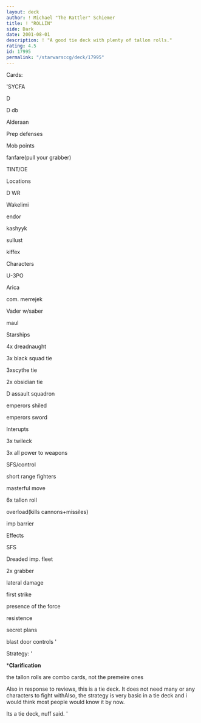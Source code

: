 ```yaml
---
layout: deck
author: ! Michael "The Rattler" Schiemer
title: ! "ROLLIN"
side: Dark
date: 2001-08-01
description: ! "A good tie deck with plenty of tallon rolls."
rating: 4.5
id: 17995
permalink: "/starwarsccg/deck/17995"
---
```

Cards: 

'SYCFA

D

D db

Alderaan

Prep defenses

Mob points

fanfare(pull your grabber)

TINT/OE


Locations

D WR

Wakelimi

endor

kashyyk

sullust

kiffex


Characters

U-3PO

Arica

com. merrejek

Vader w/saber

maul


Starships

4x dreadnaught

3x black squad tie

3xscythe tie

2x obsidian tie

D assault squadron

emperors shiled

emperors sword


Interupts

3x twileck

3x all power to weapons

SFS/control

short range fighters

masterful move

6x tallon roll

overload(kills cannons+missiles)

imp barrier


Effects

SFS

Dreaded imp. fleet

2x grabber

lateral damage

first strike

presence of the force

resistence

secret plans

blast door controls '

Strategy: '

*******Clarification******

the tallon rolls are combo cards, not the premeire ones


Also in response to reviews, this is a tie deck. It does not need many or any characters to fight withAlso, the strategy is very basic in a tie deck and i would think most people would know it by now.


Its a tie deck, nuff said.  '
